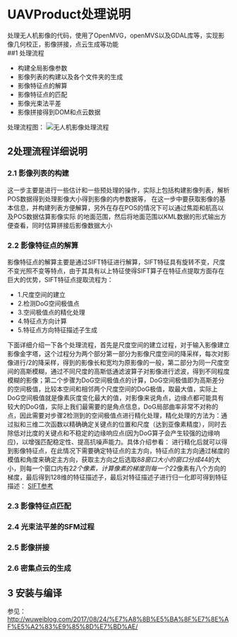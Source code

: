 # UAVProduct处理说明
处理无人机影像的代码，使用了OpenMVG，openMVS以及GDAL库等，实现影像几何校正，影像拼接，点云生成等功能  
##1 处理流程  
* 构建全局影像参数
* 影像列表的构建以及各个文件夹的生成
* 影像特征点的解算
* 影像特征点的匹配
* 影像光束法平差
* 影像拼接得到DOM和点云数据

处理流程图：
![无人机影像处理流程](https://lh3.googleusercontent.com/-5X7qRpvaKXw/WYsi216jygI/AAAAAAAACTc/qQSY-BTdO8AwNEAl532NOIlUFHFM7hTkACLcBGAs/s0/%25E6%2597%25A0%25E4%25BA%25BA%25E6%259C%25BA%25E5%25A4%2584%25E7%2590%2586%25E6%25B5%2581%25E7%25A8%258B.png "无人机处理流程.png")  

## 2处理流程详细说明  

### 2.1 影像列表的构建  
这一步主要是进行一些估计和一些预处理的操作，实际上包括构建影像列表，解析POS数据得到处理影像大小得到影像的内参数据等，
在这一步中要获取影像的基本信息，并构建列表方便解算，另外在存在POS的情况下可以通过焦距和航高以及POS数据估算影像实际
的地面范围，然后将地面范围以KML数据的形式输出方便查看，同时估算拼接后影像数据大小

### 2.2 影像特征点的解算  
影像特征点的解算主要是通过SIFT特征进行解算，SIFT特征具有旋转不变，尺度不变光照不变等特点，由于其具有以上特征使得SIFT算子在特征点提取方面存在巨大的优势，SIFT特征点提取流程为：
* 1.尺度空间的建立
* 2.检测DoG空间极值点
* 3.空间极值点的精化处理
* 4.特征点方向计算
* 5.特征点方向特征描述子生成

下面详细介绍一下各个处理流程，首先是尺度空间的建立过程，对于输入影像建立影像金字塔，这个过程分为两个部分第一部分为影像尺度空间的降采样，每次对影像进行/2的降采样，得到的影像长和宽均为原影像的一般，第二部分为同一尺度空间的高斯模糊，通过不同尺度的高斯低通滤波算子对影像进行滤波，得到不同程度模糊的影像；第二个步骤为DoG空间极值点的计算，DoG空间极值即为高斯差分的空间极值，比较本空间和相邻两个尺度空间的DoG极值，取最大值，实际上DoG空间极值就是像素灰度变化最大的值，对影像来说角点，边缘点都可能具有较大的DoG值，实际上我们最需要的是角点信息，DoG局部曲率非常不对称的点，因此需要对步骤2检测到的空间极值点进行精化处理，精化处理的方法为：通过拟和三维二次函数以精确确定关键点的位置和尺度（达到亚像素精度），同时去除低对比度的关键点和不稳定的边缘响应点(因为DoG算子会产生较强的边缘响应)，以增强匹配稳定性、提高抗噪声能力。具体介绍参看：
进行精化后就可以得到影像特征点，在此情况下需要确定特征点的主方向，特征点的主方向通过梯度的模值和角度来确定主方向，获取主方向之后选取8*8窗口大小的窗口分成4*4的大小，则每一个窗口内有2*2个像素，计算像素的梯度则每一个2*2像素有八个方向的梯度，最后得到128维的特征描述子，最后对特征描述子进行归一化即可得到特征描述：
[SIFT参考](http://blog.csdn.net/abcjennifer/article/details/7639681/)

### 2.3 影像特征点匹配  

### 2.4 光束法平差的SFM过程  

### 2.5 影像拼接  

### 2.6 密集点云的生成  

## 3 安装与编译  
参见：http://wuweiblog.com/2017/08/24/%E7%A8%8B%E5%BA%8F%E7%8E%AF%E5%A2%83%E9%85%8D%E7%BD%AE/
